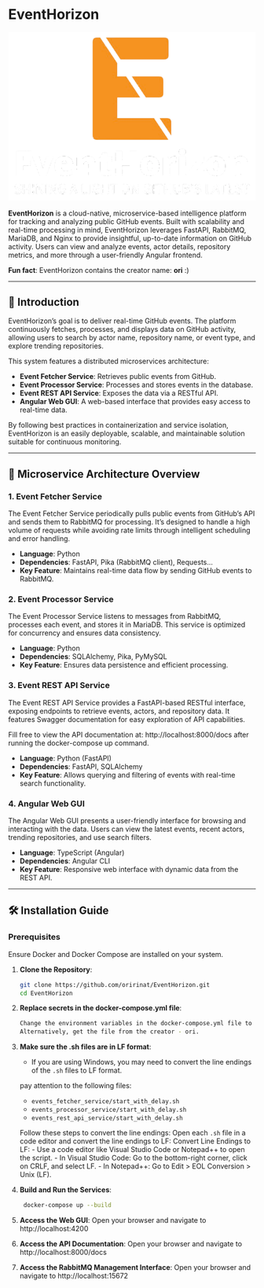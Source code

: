 # EventHorizon

<p align="center">
  <img src="https://raw.githubusercontent.com/oririnat/EventHorizon/master/events-web-gui/src/assets/event_horizon_white.png" alt="Event Horizon Logo">
</p>


**EventHorizon** is a cloud-native, microservice-based intelligence platform for tracking and analyzing public GitHub events. Built with scalability and real-time processing in mind, EventHorizon leverages FastAPI, RabbitMQ, MariaDB, and Nginx to provide insightful, up-to-date information on GitHub activity. Users can view and analyze events, actor details, repository metrics, and more through a user-friendly Angular frontend.

**Fun fact**:
EventHorizon contains the creator name: **ori** :)

---

## 📖 Introduction

EventHorizon’s goal is to deliver real-time GitHub events. The platform continuously fetches, processes, and displays data on GitHub activity, allowing users to search by actor name, repository name, or event type, and explore trending repositories. 

This system features a distributed microservices architecture:
- **Event Fetcher Service**: Retrieves public events from GitHub.
- **Event Processor Service**: Processes and stores events in the database.
- **Event REST API Service**: Exposes the data via a RESTful API.
- **Angular Web GUI**: A web-based interface that provides easy access to real-time data.

By following best practices in containerization and service isolation, EventHorizon is an easily deployable, scalable, and maintainable solution suitable for continuous monitoring.

---

## 🚀 Microservice Architecture Overview

### **1. Event Fetcher Service**
The Event Fetcher Service periodically pulls public events from GitHub’s API and sends them to RabbitMQ for processing. It’s designed to handle a high volume of requests while avoiding rate limits through intelligent scheduling and error handling.

- **Language**: Python
- **Dependencies**: FastAPI, Pika (RabbitMQ client), Requests...
- **Key Feature**: Maintains real-time data flow by sending GitHub events to RabbitMQ.

### **2. Event Processor Service**
The Event Processor Service listens to messages from RabbitMQ, processes each event, and stores it in MariaDB. This service is optimized for concurrency and ensures data consistency.

- **Language**: Python
- **Dependencies**: SQLAlchemy, Pika, PyMySQL
- **Key Feature**: Ensures data persistence and efficient processing.

### **3. Event REST API Service**
The Event REST API Service provides a FastAPI-based RESTful interface, exposing endpoints to retrieve events, actors, and repository data. It features Swagger documentation for easy exploration of API capabilities.

Fill free to view the API documentation at: http://localhost:8000/docs
after running the docker-compose up command.

- **Language**: Python (FastAPI)
- **Dependencies**: FastAPI, SQLAlchemy
- **Key Feature**: Allows querying and filtering of events with real-time search functionality.

### **4. Angular Web GUI**
The Angular Web GUI presents a user-friendly interface for browsing and interacting with the data. Users can view the latest events, recent actors, trending repositories, and use search filters.

- **Language**: TypeScript (Angular)
- **Dependencies**: Angular CLI
- **Key Feature**: Responsive web interface with dynamic data from the REST API.

---

## 🛠️ Installation Guide

### Prerequisites

Ensure Docker and Docker Compose are installed on your system.


1. **Clone the Repository**:
   ```bash
   git clone https://github.com/oririnat/EventHorizon.git
   cd EventHorizon
   ```

2. **Replace secrets in the docker-compose.yml file**:
   ```bash
   Change the environment variables in the docker-compose.yml file to your own values.
   Alternatively, get the file from the creator - ori.
   ```

3. **Make sure the .sh files are in LF format**:
    - If you are using Windows, you may need to convert the line endings of the `.sh` files to LF format.
    
    pay attention to the following files:
    - `events_fetcher_service/start_with_delay.sh`
    - `events_processor_service/start_with_delay.sh`
    - `events_rest_api_service/start_with_delay.sh`

    Follow these steps to convert the line endings:
    Open each `.sh` file in a code editor and convert the line endings to LF:
    Convert Line Endings to LF:
        - Use a code editor like Visual Studio Code or Notepad++ to open the script.
        - In Visual Studio Code: Go to the bottom-right corner, click on CRLF, and select LF.
        - In Notepad++: Go to Edit > EOL Conversion > Unix (LF).
   
4. **Build and Run the Services**:
   ```bash
    docker-compose up --build
    ```

5. **Access the Web GUI**:
    Open your browser and navigate to http://localhost:4200
    
6. **Access the API Documentation**:
    Open your browser and navigate to http://localhost:8000/docs

7. **Access the RabbitMQ Management Interface**:
    Open your browser and navigate to http://localhost:15672
    